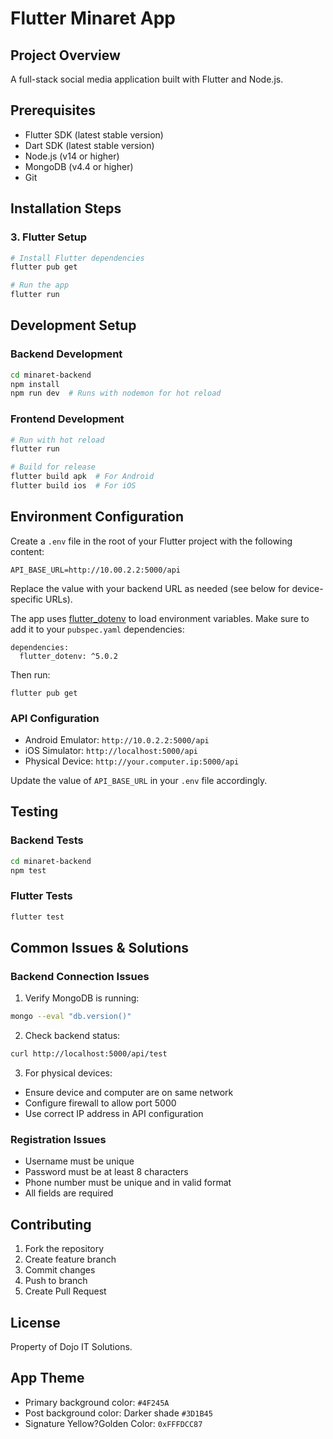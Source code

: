 # Flutter Minaret App

## Project Overview
A full-stack social media application built with Flutter and Node.js.

## Prerequisites
- Flutter SDK (latest stable version)
- Dart SDK (latest stable version)
- Node.js (v14 or higher)
- MongoDB (v4.4 or higher)
- Git

## Installation Steps



### 3. Flutter Setup
```bash
# Install Flutter dependencies
flutter pub get

# Run the app
flutter run
```

## Development Setup

### Backend Development
```bash
cd minaret-backend
npm install
npm run dev  # Runs with nodemon for hot reload
```

### Frontend Development
```bash
# Run with hot reload
flutter run

# Build for release
flutter build apk  # For Android
flutter build ios  # For iOS
```

## Environment Configuration

Create a `.env` file in the root of your Flutter project with the following content:

```
API_BASE_URL=http://10.00.2.2:5000/api
```

Replace the value with your backend URL as needed (see below for device-specific URLs).

The app uses [flutter_dotenv](https://pub.dev/packages/flutter_dotenv) to load environment variables. Make sure to add it to your `pubspec.yaml` dependencies:

```
dependencies:
  flutter_dotenv: ^5.0.2
```

Then run:

```
flutter pub get
```

### API Configuration

- Android Emulator: `http://10.0.2.2:5000/api`
- iOS Simulator: `http://localhost:5000/api`
- Physical Device: `http://your.computer.ip:5000/api`

Update the value of `API_BASE_URL` in your `.env` file accordingly.

## Testing

### Backend Tests
```bash
cd minaret-backend
npm test
```

### Flutter Tests
```bash
flutter test
```

## Common Issues & Solutions

### Backend Connection Issues
1. Verify MongoDB is running:
```bash
mongo --eval "db.version()"
```

2. Check backend status:
```bash
curl http://localhost:5000/api/test
```

3. For physical devices:
- Ensure device and computer are on same network
- Configure firewall to allow port 5000
- Use correct IP address in API configuration

### Registration Issues
- Username must be unique
- Password must be at least 8 characters
- Phone number must be unique and in valid format
- All fields are required

## Contributing
1. Fork the repository
2. Create feature branch
3. Commit changes
4. Push to branch
5. Create Pull Request

## License
Property of Dojo IT Solutions.


## App Theme
- Primary background color: `#4F245A`
- Post background color: Darker shade `#3D1B45`
- Signature Yellow?Golden Color: `0xFFFDCC87`






